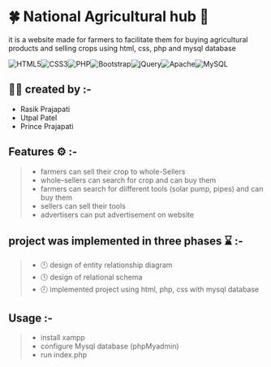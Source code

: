 # :four_leaf_clover: National Agricultural hub :tractor:
 it is a website made for farmers to facilitate them for buying agricultural products and selling crops using html, css, php and mysql database
 
 <img alt="HTML5" src="https://img.shields.io/badge/html5-%23E34F26.svg?style=for-the-badge&logo=html5&logoColor=white"/><img alt="CSS3" src="https://img.shields.io/badge/css3-%231572B6.svg?style=for-the-badge&logo=css3&logoColor=white"/><img alt="PHP" src="https://img.shields.io/badge/php-%23777BB4.svg?style=for-the-badge&logo=php&logoColor=white"/><img alt="Bootstrap" src="https://img.shields.io/badge/bootstrap-%23563D7C.svg?style=for-the-badge&logo=bootstrap&logoColor=white"/><img alt="jQuery" src="https://img.shields.io/badge/jquery-%230769AD.svg?style=for-the-badge&logo=jquery&logoColor=white"/><img alt="Apache" src="https://img.shields.io/badge/apache-%23D42029.svg?style=for-the-badge&logo=apache&logoColor=white"/><img alt="MySQL" src="https://img.shields.io/badge/mysql-%2300f.svg?style=for-the-badge&logo=mysql&logoColor=white"/>
 
 ## :man_student: created by :-  
 * Rasik Prajapati
 * Utpal Patel
 * Prince Prajapati

 ## Features :gear: :-
 > * farmers can sell their crop to whole-Sellers
 > * whole-sellers can search for crop and can buy them
 > * farmers can search for diifferent tools (solar pump, pipes) and can buy them
 > * sellers can sell their tools
 > * advertisers can put advertisement on website

 ## project was implemented in three phases :hourglass: :-
 > * :clock12: design of entity relationship diagram
 > * :clock4: design of relational schema
 > * :clock8: implemented project using html, php, css with mysql database

 ## Usage :-
 > * install xampp
 > * configure Mysql database (phpMyadmin)
 > * run index.php
